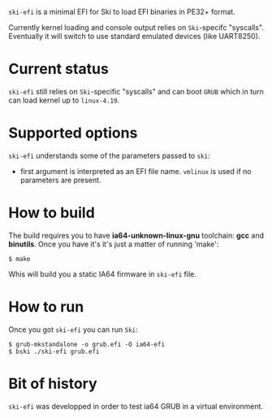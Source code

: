 `ski-efi` is a minimal EFI for Ski to load EFI binaries
in PE32+ format.

Currently kernel loading and console output relies on `Ski`-specifc
"syscalls". Eventually it will switch to use standard emulated devices
(like UART8250).

# Current status

`ski-efi` still relies on `Ski`-specific "syscalls" and can boot
`GRUB` which in turn can load kernel up to `linux-4.19`.

# Supported options

`ski-efi` understands some of the parameters passed to `ski`:

- first argument is interpreted as an EFI file name. `vmlinux` is
  used if no parameters are present.

# How to build

The build requires you to have **ia64-unknown-linux-gnu** toolchain:
**gcc** and **binutils**. Once you have it's it's just a matter of
running 'make':

    $ make

Whis will build you a static IA64 firmware in `ski-efi` file.

# How to run

Once you got `ski-efi` you can run `Ski`:

    $ grub-mkstandalone -o grub.efi -O ia64-efi
    $ bski ./ski-efi grub.efi

# Bit of history

`ski-efi` was developped in order to test ia64 GRUB in a virtual
environment.
